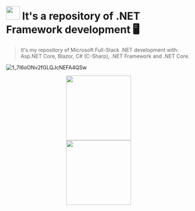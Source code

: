 # <img src="https://cdn.worldvectorlogo.com/logos/dot-net-core-7.svg" width="37"> It's a repository of .NET Framework development 🖥️

<blockquote>It's my repository of Microsoft Full-Stack .NET development with: Asp.NET Core, Blazor, C# (C-Sharp), .NET Framework and .NET Core.</blockquote>

![1_7I6oONv2fGLQJcNEFA4QSw](https://user-images.githubusercontent.com/61624336/114978169-3ef11200-9e5f-11eb-8621-63964ccd0af6.png)

<div align="center"><img src="https://arnaldoaf.github.io/img/csharp.svg" height="177"></div>
<div align="center"><img src="https://upload.wikimedia.org/wikipedia/commons/e/ee/.NET_Core_Logo.svg" height="177"></div>

